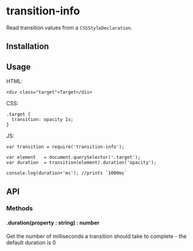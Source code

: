 # transition-info

Read transition values from a `CSSStyleDeclaration`.

## Installation

## Usage

HTML:

    <div class="target">Target</div>

CSS:

    .target {
      transition: opacity 1s;
    }

JS:

    var transition = require('transition-info');

    var element   = document.querySelector('.target');
    var duration  = transition(element).duration('opacity');

    console.log(duration+'ms'); //prints `1000ms`

## API

### Methods

#### .duration(property : string) : number

Get the number of milliseconds a transition should take to complete - the default duration is 0